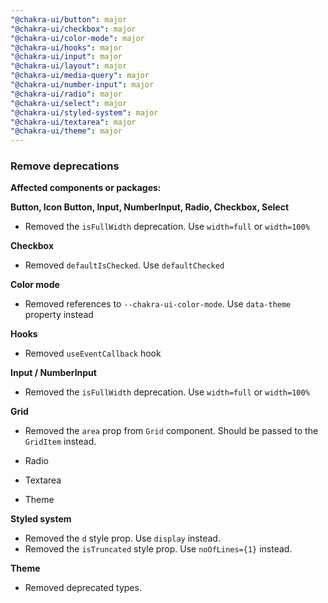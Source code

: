 ```yaml
---
"@chakra-ui/button": major
"@chakra-ui/checkbox": major
"@chakra-ui/color-mode": major
"@chakra-ui/hooks": major
"@chakra-ui/input": major
"@chakra-ui/layout": major
"@chakra-ui/media-query": major
"@chakra-ui/number-input": major
"@chakra-ui/radio": major
"@chakra-ui/select": major
"@chakra-ui/styled-system": major
"@chakra-ui/textarea": major
"@chakra-ui/theme": major
---
```


### Remove deprecations

**Affected components or packages:**

**Button, Icon Button, Input, NumberInput, Radio, Checkbox, Select**

- Removed the `isFullWidth` deprecation. Use `width=full` or `width=100%`

**Checkbox**

- Removed `defaultIsChecked`. Use `defaultChecked`

**Color mode**

- Removed references to `--chakra-ui-color-mode`. Use `data-theme` property
  instead

**Hooks**

- Removed `useEventCallback` hook

**Input / NumberInput**

- Removed the `isFullWidth` deprecation. Use `width=full` or `width=100%`

**Grid**

- Removed the `area` prop from `Grid` component. Should be passed to the
  `GridItem` instead.

- Radio
- Textarea
- Theme

**Styled system**

- Removed the `d` style prop. Use `display` instead.
- Removed the `isTruncated` style prop. Use `noOfLines={1}` instead.

**Theme**

- Removed deprecated types.
